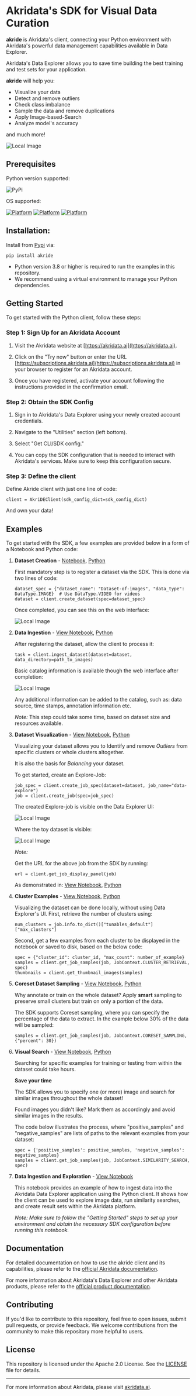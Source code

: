 # Akridata's SDK for Visual Data Curation

**akride** is Akridata's client, connecting your Python environment with Akridata's powerful data management capabilities available in Data Explorer. 

Akridata's Data Explorer allows you to save time building the best training and test sets for your application. 

**akride** will help you:

*   Visualize your data
*   Detect and remove outliers
*   Check class imbalance
*   Sample the data and remove duplications
*   Apply Image-based-Search
*   Analyze model's accuracy

and much more!

![Local Image](gallery/data_visualization.jpg)

## Prerequisites

Python version supported:

![PyPi](https://img.shields.io/badge/Python-3.8%20%7C%203.9%20%7C%203.10-blue?style=for-the-badge)

OS supported:

[![Platform](https://img.shields.io/badge/Windows-blue?style=for-the-badge&logo=windows&logoColor=white)](https://your-project-url)
[![Platform](https://img.shields.io/badge/Ubuntu-E95420?style=for-the-badge&logo=ubuntu&logoColor=white)](https://your-project-url)
[![Platform](https://img.shields.io/badge/macOS-black?style=for-the-badge&logo=apple&logoColor=white)](https://your-project-url)


## Installation:

Install from [Pypi](https://pypi.org/project/akride/) via:
```commandline
pip install akride
```

- Python version 3.8 or higher is required to run the examples in this repository.
- We recommend using a virtual environment to manage your Python dependencies.

## Getting Started

To get started with the Python client, follow these steps:

### Step 1: Sign Up for an Akridata Account

1. Visit the Akridata website at [https://akridata.ai](https://akridata.ai).

2. Click on the "Try now" button or enter the URL [https://subscriptions.akridata.ai](https://subscriptions.akridata.ai) in your browser to register for an Akridata account.

3. Once you have registered, activate your account following the instructions provided in the confirmation email.

### Step 2: Obtain the SDK Config

1. Sign in to Akridata's Data Explorer using your newly created account credentials.

2. Navigate to the "Utilities" section (left bottom).

3. Select "Get CLI/SDK config."

4. You can copy the SDK configuration that is needed to interact with Akridata's services. Make sure to keep this configuration secure.

### Step 3: Define the client

Define Akride client with just one line of code:

```
client = AkriDEClient(sdk_config_dict=sdk_config_dict)
```

And own your data!

## Examples

To get started with the SDK, a few examples are provided below in a form of a Notebook and Python code:

1. **Dataset Creation** - [Notebook](notebooks/create_dataset.ipynb), [Python](python_examples/create_dataset.py)
   
   First mandatory step is to register a dataset via the SDK. This is done via two lines of code:
   ```
   dataset_spec = {"dataset_name": "Dataset-of-images", "data_type": DataType.IMAGE}  # Use DataType.VIDEO for videos
   dataset = client.create_dataset(spec=dataset_spec)
   ```
   
   Once completed, you can see this on the web interface:

   ![Local Image](gallery/create_dataset.png)

2. **Data Ingestion** - [View Notebook](notebooks/ingest_data.ipynb), [Python](python_examples/ingest_data.py)

   After registering the dataset, allow the client to process it:
   ```
   task = client.ingest_dataset(dataset=dataset, data_directory=path_to_images)
   ```
   Basic catalog information is available though the web interface after completion:

   ![Local Image](gallery/data_ingestion.png)

   Any additional information can be added to the catalog, such as: data source, time stamps, annotation information etc. 

   _Note:_ This step could take some time, based on dataset size and resources available.

3. **Dataset Visualization** - [View Notebook](notebooks/explore_data.ipynb), [Python](python_examples/explore_data.py)
 
   Visualizing your dataset allows you to Identify and remove *Outliers* from specific clusters or whole clusters altogether. 
   
   It is also the basis for *Balancing* your dataset. 
   
   To get started, create an Explore-Job:
   ```
   job_spec = client.create_job_spec(dataset=dataset, job_name="data-explore")
   job = client.create_job(spec=job_spec)
   ```
   
   The created Explore-job is visible on the Data Explorer UI:
   
   ![Local Image](gallery/explore_job_created.png)

   Where the toy dataset is visible:

   ![Local Image](gallery/job_visualization.png)

   _Note:_
   
   Get the URL for the above job from the SDK by running:
   ```
   url = client.get_job_display_panel(job)
   ```
   
   As demonstrated in: [View Notebook](notebooks/view_dataset.ipynb), [Python](python_examples/view_dataset.py)

4. **Cluster Examples** - [View Notebook](notebooks/sample_display_clusters.ipynb), [Python](python_examples/sample_display_clusters.py)
   
   Visualizing the dataset can be done locally, without using Data Explorer's UI. 
   First, retrieve the number of clusters using:
   ```
   num_clusters = job.info.to_dict()["tunables_default"]["max_clusters"]
   ```
   
   Second, get a few examples from each cluster to be displayed in the notebook or saved to disk, based on the below code:
   ```
   spec = {"cluster_id": cluster_id, "max_count": number_of_example}
   samples = client.get_job_samples(job, JobContext.CLUSTER_RETRIEVAL, spec)
   thumbnails = client.get_thumbnail_images(samples)
   ```

5. **Coreset Dataset Sampling** - [View Notebook](notebooks/coreset_sample_data.ipynb), [Python](python_examples/coreset_sample_data.py)

   Why annotate or train on the whole dataset? Apply **smart** sampling to preserve small clusters but train on only a portion of the data.
   
   The SDK supports Coreset sampling, where you can specify the percentage of the data to extract. 
   In the example below 30% of the data will be sampled:
   ```
   samples = client.get_job_samples(job, JobContext.CORESET_SAMPLING, {"percent": 30})
   ```

6. **Visual Search** - [View Notebook](notebooks/visual_search.ipynb), [Python](python_examples/visual_search.py)

   Searching for specific examples for training or testing from within the dataset could take hours.
   
   **Save your time**
   
   The SDK allows you to specify one (or more) image and search for similar images throughout the whole dataset!
   
   Found images you didn't like? Mark them as accordingly and avoid similar images in the results.
   
   The code below illustrates the process, where "positive_samples" and "negative_samples" are lists of paths to the 
   relevant examples from your dataset:
   ```
   spec = {'positive_samples': positive_samples, 'negative_samples': negative_samples}
   samples = client.get_job_samples(job, JobContext.SIMILARITY_SEARCH, spec)
   ```

7. **Data Ingestion and Exploration** - [View Notebook](notebooks/akride_explore_dataset.ipynb)

   This notebook provides an example of how to ingest data into the Akridata Data Explorer application using the Python client. It shows how the client can be used to explore image data, run similarity searches, and create result sets within the Akridata platform.

   _Note: Make sure to follow the "Getting Started" steps to set up your environment and obtain the necessary SDK configuration before running this notebook._

## Documentation

For detailed documentation on how to use the akride client and its capabilities, 
please refer to the [official Akridata documentation](https://akridata-akride.readthedocs-hosted.com/en/latest/). 

For more information about Akridata's Data Explorer and other Akridata products, 
please refer to the [official product documentation](https://docs.akridata.ai/docs).

## Contributing

If you'd like to contribute to this repository, feel free to open issues, submit pull requests, or provide feedback. We welcome contributions from the community to make this repository more helpful to users.

## License

This repository is licensed under the Apache 2.0 License. See the [LICENSE](LICENSE) file for details.

---

For more information about Akridata, please visit [akridata.ai](https://www.akridata.ai).
